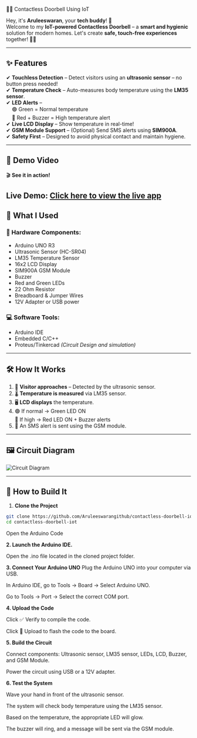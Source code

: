 🚪🔔 Contactless Doorbell Using IoT

Hey, it's **Aruleeswaran**, your **tech buddy**! 👋  
Welcome to my **IoT-powered Contactless Doorbell** – a **smart and hygienic** solution for modern homes. Let's create **safe, touch-free experiences** together! 🏡💡

---

## ✨ Features

✔ **Touchless Detection** – Detect visitors using an **ultrasonic sensor** – no button press needed!  
✔ **Temperature Check** – Auto-measures body temperature using the **LM35 sensor**.  
✔ **LED Alerts** –  
&nbsp;&nbsp;&nbsp;&nbsp;🟢 Green = Normal temperature  
&nbsp;&nbsp;&nbsp;&nbsp;🔴 Red + Buzzer = High temperature alert  
✔ **Live LCD Display** – Show temperature in real-time!  
✔ **GSM Module Support** – (Optional) Send SMS alerts using **SIM900A**.  
✔ **Safety First** – Designed to avoid physical contact and maintain hygiene.  

---

## 🎥 Demo Video

🎬 **See it in action!**  

**Live Demo:** [Click here to view the live app](https://go.screenpal.com/watch/cZQq2NVSbsU)
---

## 🧰 What I Used

### 🔌 Hardware Components:
- Arduino UNO R3  
- Ultrasonic Sensor (HC-SR04)  
- LM35 Temperature Sensor  
- 16x2 LCD Display  
- SIM900A GSM Module   
- Buzzer  
- Red and Green LEDs  
- 22 Ohm Resistor  
- Breadboard & Jumper Wires  
- 12V Adapter or USB power  

### 💻 Software Tools:
- Arduino IDE  
- Embedded C/C++  
- Proteus/Tinkercad *(Circuit Design and simulation)*  

---

## 🛠️ How It Works

1. 🚶 **Visitor approaches** – Detected by the ultrasonic sensor.  
2. 🌡️ **Temperature is measured** via LM35 sensor.  
3. 🖥️ **LCD displays** the temperature.  
4. 🟢 If normal → Green LED ON  
   🔴 If high → Red LED ON + Buzzer alerts  
5. 📲 An SMS alert is sent using the GSM module.

---

## 🖼️ Circuit Diagram


![Circuit Diagram](https://ik.imagekit.io/ina6eaq0k/circuit_diagram.png?updatedAt=1747311847201)


---

## 🚀 How to Build It

1. **Clone the Project**

```bash
git clone https://github.com/Aruleeswarangithub/contactless-doorbell-iot.git
cd contactless-doorbell-iot
```
Open the Arduino Code

**2. Launch the Arduino IDE.**

Open the .ino file located in the cloned project folder.

**3. Connect Your Arduino UNO**
Plug the Arduino UNO into your computer via USB.

In Arduino IDE, go to Tools → Board → Select Arduino UNO.

Go to Tools → Port → Select the correct COM port.

**4. Upload the Code**

Click ✅ Verify to compile the code.

Click 🔼 Upload to flash the code to the board.

**5. Build the Circuit**

Connect components: Ultrasonic sensor, LM35 sensor, LEDs, LCD, Buzzer, and GSM Module.

Power the circuit using USB or a 12V adapter.

**6. Test the System**

Wave your hand in front of the ultrasonic sensor.

The system will check body temperature using the LM35 sensor.

Based on the temperature, the appropriate LED will glow.

The buzzer will ring, and a message will be sent via the GSM module.



